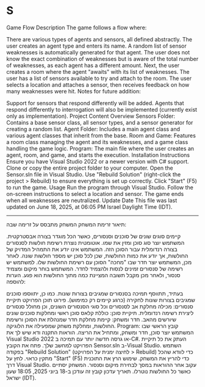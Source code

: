 # S

Game Flow Description
The game follows a flow where:

There are various types of agents and sensors, all defined abstractly.
The user creates an agent type and enters its name. A random list of sensor weaknesses is automatically generated for that agent. The user does not know the exact combination of weaknesses but is aware of the total number of weaknesses, as each agent has a different amount.
Next, the user creates a room where the agent "awaits" with its list of weaknesses. The user has a list of sensors available to try and attach to the room.
The user selects a location and attaches a sensor, then receives feedback on how many weaknesses were hit.
Notes for future addition:

Support for sensors that respond differently will be added.
Agents that respond differently to interrogation will also be implemented (currently exist only as implementation).
Project Content Overview
Sensors Folder: Contains a base sensor class, all sensor types, and a sensor generator for creating a random list.
Agent Folder: Includes a main agent class and various agent classes that inherit from the base.
Room and Game: Features a room class managing the agent and its weaknesses, and a game class handling the game logic.
Program: The main file where the user creates an agent, room, and game, and starts the execution.
Installation Instructions
Ensure you have Visual Studio 2022 or a newer version with C# support.
Clone or copy the entire project folder to your computer.
Open the Sensor.sln file in Visual Studio.
Use "Rebuild Solution" (right-click the project > Rebuild) to ensure everything is set up correctly.
Click "Start" (F5) to run the game.
Usage
Run the program through Visual Studio.
Follow the on-screen instructions to select a location and sensor.
The game ends when all weaknesses are neutralized.
Update Date
This file was last updated on June 18, 2025, at 06:05 PM Israel Daylight Time (IDT).


----------------------------------------------------------------------------------------------------------------------------------------------------------------------------------------------------------------------

תיאור זרימת המשחק
המשחק מתבסס על זרימה שבה:

קיימים סוגים שונים של סוכנים וסנסורים, כאשר הכל מוגדר בצורה אבסטרקטית.
המשתמש יוצר סוג סוכן ומזין את שמו. אוטומטית נוצרת רשימת חולשות לסנסורים בצורה רנדומלית עבור הסוכן הזה. המשתמש אינו יודע את התמהיל המדויק של החולשות, אך יודע את כמות החולשות, שכן לכל סוכן יש מספר חולשות שונה.
לאחר מכן, המשתמש יוצר חדר שבו "מחכה" הסוכן עם רשימת החולשות שלו. למשתמש יש רשימה של סנסורים זמינים לנסות ולהצמיד לחדר.
המשתמש בוחר מיקום ומצמיד סנסור, ולאחר מכן מקבל תשובה המציינת כמה מתוך החולשות הוא פגע.
הערות להוספה:

בעתיד, תתווסף תמיכה בסנסורים שמגיבים בצורות שונות.
כמו כן, יתווספו סוכנים שמגיבים בצורות שונות לחקירה (כרגע קיימים רק כמימוש).
פירוט תוכן הפרויקט
תיקיית סנסורים: מכילה מחלקת אב לסנסורים וכל סוגי הסנסורים השונים, וכן מחולל סנסורים ליצירת רשימה רנדומלית.
תיקיית סוכן: כוללת קלאס סוכן ראשי ומחלקות סוכנים שונים שיורשים מהאב.
חדר ומשחק: קיימת מחלקת חדר שמנהלת את הסוכן ורשימת החולשות, ומחלקת משחק שמפעילה את הלוגיקה.
Program: קובץ הראשי שבו המשתמש יוצר סוכן, חדר ומשחק, ומתחיל את הריצה.
הוראות התקנה
ודא שיש לך את Visual Studio 2022 או גרסה חדשה יותר עם תמיכה ב-C#.
העתק את כל תיקיית הפרויקט למחשב שלך.
פתח את הקובץ Sensor.sln ב-Visual Studio.
השתמש בפקודה "Rebuild Solution" (לחיצה ימנית על הפרויקט > Rebuild) כדי לוודא שהכל מתקין כראוי.
לחץ על "Start" (F5) כדי להריץ את המשחק.
שימוש
הרץ את התוכנית דרך Visual Studio.
עקוב אחר ההוראות במסך לבחירת מיקום וסנסור.
המשחק יסתיים כאשר כל החולשות נוטרלו.
תאריך עדכון
קובץ זה עודכן ב-18 ביוני 2025, 18:05 שעון ישראל (IDT).
